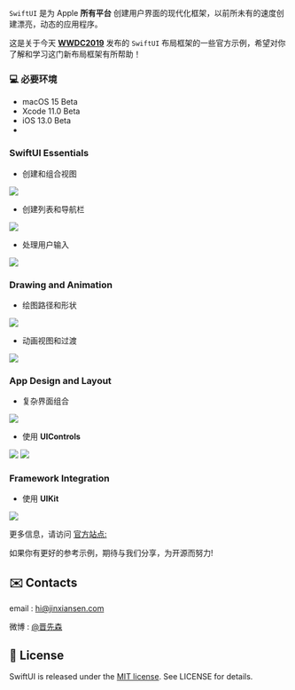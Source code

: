 
`SwiftUI` 是为 Apple **所有平台** 创建用户界面的现代化框架，以前所未有的速度创建漂亮，动态的应用程序。

这是关于今天 [**WWDC2019**](https://www.apple.com/ios/ios-13-preview/) 发布的 `SwiftUI` 布局框架的一些官方示例，希望对你了解和学习这门新布局框架有所帮助！

### 💻 必要环境

- macOS 15 Beta
- Xcode 11.0 Beta
- iOS 13.0 Beta
- 
### SwiftUI Essentials

* 创建和组合视图

![](images/CreatingAndCombiningViews.png)

* 创建列表和导航栏

![](images/BuildingListsAndNavigation.png)

* 处理用户输入

![](images/HandlingUserInput.png)


### Drawing and Animation

* 绘图路径和形状

![](images/DrawingPathsAndShapes.png)

* 动画视图和过渡

![](images/AnimatingViewsAndTransitions.png)

### App Design and Layout

* 复杂界面组合

![](images/ComposingComplexInterfaces.png)

* 使用 **UIControls**

![](images/WorkingWithUIControls.png)
![](images/WorkingWithUIControls2.png)

### Framework Integration

* 使用 **UIKit** 

![](images/InterfacingWithUIKit.png)



更多信息，请访问 [官方站点:](https://developer.apple.com/tutorials/swiftui)

如果你有更好的参考示例，期待与我们分享，为开源而努力!

## ✉️ Contacts

email : hi@jinxiansen.com

微博 : [@晋先森](http://weibo.com/3205872327)


## 📄 License	

SwiftUI is released under the [MIT license](LICENSE). See LICENSE for details.